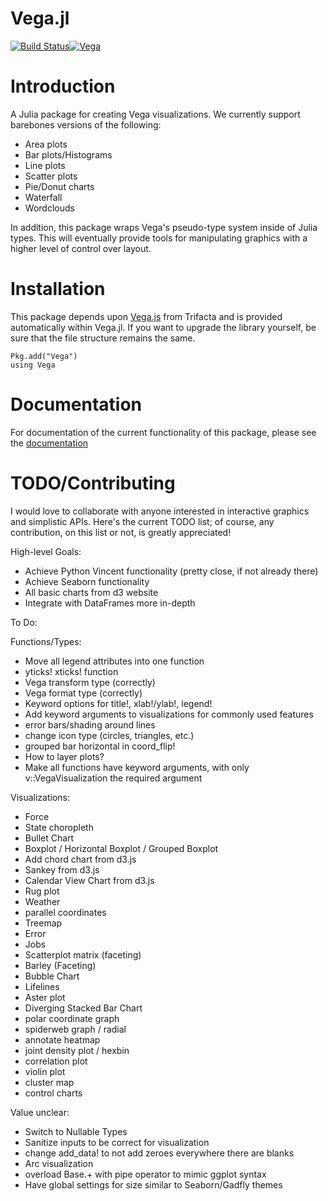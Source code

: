 Vega.jl
=======
[![Build Status](https://travis-ci.org/johnmyleswhite/Vega.jl.svg?branch=master)](https://travis-ci.org/johnmyleswhite/Vega.jl)[![Vega](http://pkg.julialang.org/badges/Vega_release.svg)](http://pkg.julialang.org/?pkg=Vega&ver=release)

# Introduction

A Julia package for creating Vega visualizations. We currently support barebones versions of the following:

* Area plots
* Bar plots/Histograms
* Line plots
* Scatter plots
* Pie/Donut charts
* Waterfall
* Wordclouds

In addition, this package wraps Vega's pseudo-type system inside of Julia types. This will eventually provide tools for manipulating graphics with a higher level of control over layout.

# Installation

This package depends upon [Vega.js](https://github.com/trifacta/vega) from Trifacta and is provided automatically within Vega.jl. If you want to upgrade the library yourself, be sure that the file structure remains the same.

	Pkg.add("Vega")
	using Vega

# Documentation

For documentation of the current functionality of this package, please see the [documentation](http://johnmyleswhite.github.io/Vega.jl/)

# TODO/Contributing

I would love to collaborate with anyone interested in interactive graphics and simplistic APIs. Here's the current TODO list; of course, any contribution, on this list or not, is greatly appreciated!

High-level Goals:
- Achieve Python Vincent functionality (pretty close, if not already there)
- Achieve Seaborn functionality
- All basic charts from d3 website
- Integrate with DataFrames more in-depth

To Do:

Functions/Types:
- Move all legend attributes into one function
- yticks! xticks! function
- Vega transform type (correctly)
- Vega format type (correctly)
- Keyword options for title!, xlab!/ylab!, legend!
- Add keyword arguments to visualizations for commonly used features
- error bars/shading around lines
- change icon type (circles, triangles, etc.)
- grouped bar horizontal in coord_flip!
- How to layer plots?
- Make all functions have keyword arguments, with only v::VegaVisualization the required argument

Visualizations:

- Force
- State choropleth
- Bullet Chart
- Boxplot / Horizontal Boxplot / Grouped Boxplot
- Add chord chart from d3.js
- Sankey from d3.js
- Calendar View Chart from d3.js
- Rug plot
- Weather
- parallel coordinates
- Treemap
- Error
- Jobs
- Scatterplot matrix (faceting)
- Barley (Faceting)
- Bubble Chart
- Lifelines
- Aster plot
- Diverging Stacked Bar Chart
- polar coordinate graph
- spiderweb graph / radial
- annotate heatmap
- joint density plot / hexbin
- correlation plot
- violin plot
- cluster map
- control charts

Value unclear:
- Switch to Nullable Types
- Sanitize inputs to be correct for visualization
- change add_data! to not add zeroes everywhere there are blanks
- Arc visualization
- overload Base.+ with pipe operator to mimic ggplot syntax
- Have global settings for size similar to Seaborn/Gadfly themes
